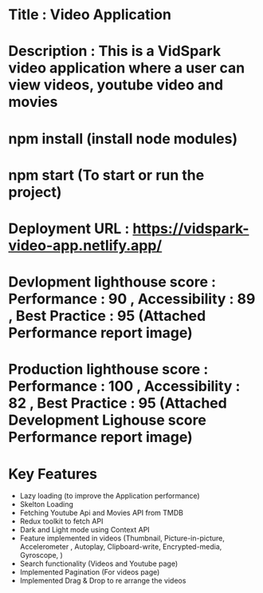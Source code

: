 # Title : Video Application

# Description : This is a VidSpark video application where a user can view videos, youtube video and movies

# npm install (install node modules)

# npm start (To start or run the project)

# Deployment URL : https://vidspark-video-app.netlify.app/

# Devlopment lighthouse score : Performance : 90 , Accessibility : 89 , Best Practice : 95 (Attached Performance report image)

# Production lighthouse score : Performance : 100 , Accessibility : 82 , Best Practice : 95 (Attached Development Lighouse score Performance report image)

# Key Features

- Lazy loading (to improve the Application performance)
- Skelton Loading
- Fetching Youtube Api and Movies API from TMDB
- Redux toolkit to fetch API
- Dark and Light mode using Context API
- Feature implemented in videos (Thumbnail, Picture-in-picture, Accelerometer , Autoplay, Clipboard-write, Encrypted-media, Gyroscope, )
- Search functionality (Videos and Youtube page)
- Implemented Pagination (For videos page)
- Implemented Drag & Drop to re arrange the videos

